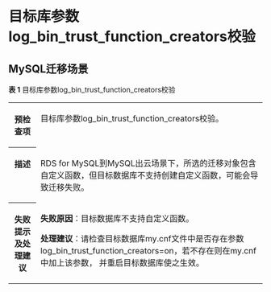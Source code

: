 # 目标库参数log\_bin\_trust\_function\_creators校验<a name="drs_11_0225"></a>

## MySQL迁移场景<a name="section1238917511343"></a>

**表 1**  目标库参数log\_bin\_trust\_function\_creators校验

<a name="table18108192214474"></a>
<table><tbody><tr id="row19108192294711"><th class="firstcol" valign="top" width="11%" id="mcps1.2.3.1.1"><p id="p191087222477"><a name="p191087222477"></a><a name="p191087222477"></a><strong id="b13108162214473"><a name="b13108162214473"></a><a name="b13108162214473"></a>预检查项</strong></p>
</th>
<td class="cellrowborder" valign="top" width="89%" headers="mcps1.2.3.1.1 "><p id="p01081022104711"><a name="p01081022104711"></a><a name="p01081022104711"></a>目标库参数log_bin_trust_function_creators校验。</p>
</td>
</tr>
<tr id="row3108132254714"><th class="firstcol" valign="top" width="11%" id="mcps1.2.3.2.1"><p id="p1710810224473"><a name="p1710810224473"></a><a name="p1710810224473"></a><strong id="b510892211472"><a name="b510892211472"></a><a name="b510892211472"></a>描述</strong></p>
</th>
<td class="cellrowborder" valign="top" width="89%" headers="mcps1.2.3.2.1 "><p id="p15372705185323"><a name="p15372705185323"></a><a name="p15372705185323"></a>RDS for MySQL到MySQL出云场景下，所选的迁移对象包含自定义函数，但目标数据库不支持创建自定义函数，可能会导致迁移失败。</p>
</td>
</tr>
<tr id="row212432224711"><th class="firstcol" valign="top" width="11%" id="mcps1.2.3.3.1"><p id="p1412462211472"><a name="p1412462211472"></a><a name="p1412462211472"></a><strong id="b111246227470"><a name="b111246227470"></a><a name="b111246227470"></a>失败提示及<strong id="b15891153114115"><a name="b15891153114115"></a><a name="b15891153114115"></a>处理建议</strong></strong></p>
</th>
<td class="cellrowborder" valign="top" width="89%" headers="mcps1.2.3.3.1 "><p id="p18705213564"><a name="p18705213564"></a><a name="p18705213564"></a><strong id="b16814162110612"><a name="b16814162110612"></a><a name="b16814162110612"></a>失败原因</strong>：目标数据库不支持自定义函数。</p>
<p id="p173911223615"><a name="p173911223615"></a><a name="p173911223615"></a><strong id="b10699340356"><a name="b10699340356"></a><a name="b10699340356"></a>处理建议</strong>：请检查目标数据库my.cnf文件中是否存在参数log_bin_trust_function_creators=on，若不存在则在my.cnf中加上该参数， 并重启目标数据库使之生效。</p>
</td>
</tr>
</tbody>
</table>

